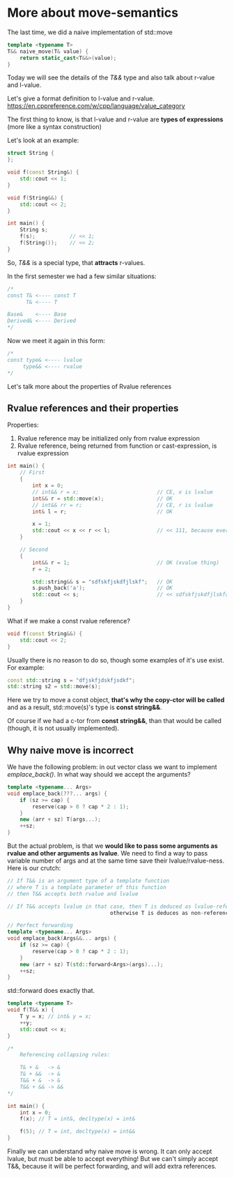 # More about move-semantics 

The last time, we did a naive implementation of std::move

```cpp
template <typename T>
T&& naive_move(T& value) {
    return static_cast<T&&>(value);
}
```

Today we will see the details of the *T&&* type and also talk about r-value and l-value.

Let's give a format definition to l-value and r-value.
<https://en.cppreference.com/w/cpp/language/value_category>

The first thing to know, is that l-value and r-value are **types of expressions** (more like a syntax construction)

Let's look at an example:

```cpp
struct String {
};

void f(const String&) {
    std::cout << 1;
}

void f(String&&) {
    std::cout << 2;
}

int main() {
    String s;
    f(s);           // << 1;
    f(String());    // << 2;
}
```

So, *T&&* is a special type, that **attracts** r-values.

In the first semester we had a few similar situations:
```cpp
/*
const T& <---- const T
      T& <---- T

Base&    <---- Base
Derived& <---- Derived
*/
```

Now we meet it again in this form:
```cpp
/*
const type& <---- lvalue
     type&& <---- rvalue
*/
```

Let's talk more about the properties of Rvalue references

## Rvalue references and their properties

Properties:

1. Rvalue reference may be initialized only from rvalue expression
2. Rvalue reference, being returned from function or cast-expression,
        is rvalue expression

```cpp
int main() {
    // First
    {
        int x = 0;
        // int&& r = x;                         // CE, x is lvalue
        int&& r = std::move(x);                 // OK
        // int&& rr = r;                        // CE, r is lvalue
        int& l = r;                             // OK

        x = 1;
        std::cout << x << r << l;               // << 111, because everything is still a reference
    }

    // Second
    {
        int&& r = 1;                            // OK (xvalue thing)
        r = 2;

        std::string&& s = "sdfskfjskdfjlskf";   // OK
        s.push_back('a');                       // OK
        std::cout << s;                         // << sdfskfjskdfjlskfa
    }
}
```

What if we make a const rvalue reference?
```cpp
void f(const String&&) {
    std::cout << 2;
}
```
Usually there is no reason to do so, though some examples of it's use exist. For example:
```cpp
const std::string s = "dfjskfjdskfjsdkf";
std::string s2 = std::move(s);
```
Here we try to move a const object, **that's why the copy-ctor will be called** and as a result, std::move(s)'s type is **const string&&**.

Of course if we had a c-tor from **const string&&**, than that would be called (though, it is not usually implemented).

## Why naive move is incorrect

We have the following problem: in out vector class we want to implement *emplace_back()*. In what way should we accept the arguments?
```cpp
template <typename... Args>
void emplace_back(???... args) {
    if (sz >= cap) {
        reserve(cap > 0 ? cap * 2 : 1);
    }
    new (arr + sz) T(args...);
    ++sz;
}
```
But the actual problem, is that we **would like to pass some arguments as rvalue and other arguments as lvalue**. We need to find a way to pass variable number of args and at the same time save their lvalue/rvalue-ness. Here is our crutch:
```cpp
// If T&& is an argument type of a template function
// where T is a template parameter of this function
// then T&& accepts both rvalue and lvalue 

// If T&& accepts lvalue in that case, then T is deduced as lvalue-reference
                                 otherwise T is deduces as non-reference

// Perfect forwarding
template <typename... Args>
void emplace_back(Args&&... args) {
    if (sz >= cap) {
        reserve(cap > 0 ? cap * 2 : 1);
    }
    new (arr + sz) T(std::forward<Args>(args)...);
    ++sz;
}
```
std::forward does exactly that.

```cpp
template <typename T>
void f(T&& x) {
    T y = x; // int& y = x;
    ++y;
    std::cout << x;
}

/*
    Referencing collapsing rules:

    T& + &   -> &
    T& + &&  -> &
    T&& + &  -> &
    T&& + && -> &&
*/

int main() {
    int x = 0;
    f(x); // T = int&, decltype(x) = int&

    f(5); // T = int, decltype(x) = int&&
}
```

Finally we can understand why naive move is wrong. It can only accept lvalue, but must be able to accept everything! But we can't simply accept T&&, because it will be perfect forwarding, and will add extra references.
